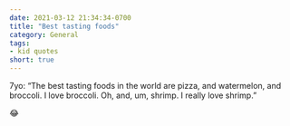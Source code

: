 ```yaml
---
date: 2021-03-12 21:34:34-0700
title: "Best tasting foods"
category: General
tags:
- kid quotes
short: true
---
```


7yo: “The best tasting foods in the world are pizza, and watermelon, and broccoli. I love broccoli. Oh, and, um, shrimp. I really love shrimp.”

😂
